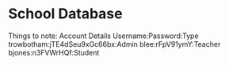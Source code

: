 # School Database
Things to note:
Account Details Username:Password:Type
trowbotham:jTE4dSeu9xGc66bx:Admin
blee:rFpV91ymY:Teacher
bjones:n3FVWrHQf:Student


